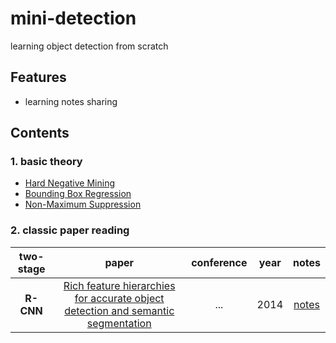 # mini-detection
learning object detection from scratch

## Features
- learning notes sharing

## Contents
### 1. basic theory
- [Hard Negative Mining](https://github.com/rentainhe/mini-detection/blob/master/notes/theory/Hard-Negative-Mining.md)
- [Bounding Box Regression]()
- [Non-Maximum Suppression](https://github.com/rentainhe/mini-detection/blob/master/notes/theory/NMS.md)


### 2. classic paper reading
|two-stage|paper|conference|year|notes|
|:---:|:---:|:---:|:---:|:---:
| __R-CNN__ |[Rich feature hierarchies for accurate object detection and semantic segmentation](https://arxiv.org/abs/1311.2524)|...|2014|[notes](https://github.com/rentainhe/mini-detection/blob/master/notes/model/RCNN.md)

